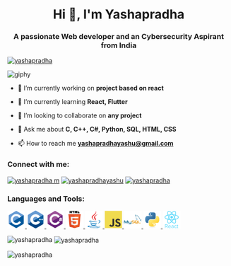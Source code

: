 <h1 align="center">Hi 👋, I'm Yashapradha</h1>
<h3 align="center">A passionate Web developer and an Cybersecurity Aspirant from India</h3>

<!--
<p align="left"> <img src="https://komarev.com/ghpvc/?username=yashapradha&label=Profile%20views&color=0e75b6&style=flat" alt="yashapradha" /> </p>-->

<p align="left"> <a href="https://github.com/ryo-ma/github-profile-trophy"><img src="https://github-profile-trophy.vercel.app/?username=yashapradha" alt="yashapradha" /></a> </p>

<img align="right" >![giphy](https://github.com/Yashapradha/Yashapradha/assets/153619922/4d7a0040-4b6d-4936-8f45-5268f89bb581)</img>

- 🔭 I’m currently working on **project based on react**

- 🌱 I’m currently learning **React, Flutter**

- 👯 I’m looking to collaborate on **any project**

- 💬 Ask me about **C, C++, C#, Python, SQL, HTML, CSS**

- 📫 How to reach me **yashapradhayashu@gmail.com**


<h3 align="left">Connect with me:</h3>
<p align="left">
<a href="https://linkedin.com/in/yashapradha m" target="blank"><img align="center" src="https://raw.githubusercontent.com/rahuldkjain/github-profile-readme-generator/master/src/images/icons/Social/linked-in-alt.svg" alt="yashapradha m" height="30" width="40" /></a>
<a href="https://codesandbox.com/yashapradhayashu" target="blank"><img align="center" src="https://raw.githubusercontent.com/rahuldkjain/github-profile-readme-generator/master/src/images/icons/Social/codesandbox.svg" alt="yashapradhayashu" height="30" width="40" /></a>
<a href="https://instagram.com/yashapradha" target="blank"><img align="center" src="https://raw.githubusercontent.com/rahuldkjain/github-profile-readme-generator/master/src/images/icons/Social/instagram.svg" alt="yashapradha" height="30" width="40" /></a>
</p>

<h3 align="left">Languages and Tools:</h3>
<p align="left"> <a href="https://www.cprogramming.com/" target="_blank" rel="noreferrer"> <img src="https://raw.githubusercontent.com/devicons/devicon/master/icons/c/c-original.svg" alt="c" width="40" height="40"/> </a> <a href="https://www.w3schools.com/cpp/" target="_blank" rel="noreferrer"> <img src="https://raw.githubusercontent.com/devicons/devicon/master/icons/cplusplus/cplusplus-original.svg" alt="cplusplus" width="40" height="40"/> </a> <a href="https://www.w3schools.com/cs/" target="_blank" rel="noreferrer"> <img src="https://raw.githubusercontent.com/devicons/devicon/master/icons/csharp/csharp-original.svg" alt="csharp" width="40" height="40"/> </a> <a href="https://www.w3.org/html/" target="_blank" rel="noreferrer"> <img src="https://raw.githubusercontent.com/devicons/devicon/master/icons/html5/html5-original-wordmark.svg" alt="html5" width="40" height="40"/> </a> <a href="https://www.java.com" target="_blank" rel="noreferrer"> <img src="https://raw.githubusercontent.com/devicons/devicon/master/icons/java/java-original.svg" alt="java" width="40" height="40"/> </a> <a href="https://developer.mozilla.org/en-US/docs/Web/JavaScript" target="_blank" rel="noreferrer"> <img src="https://raw.githubusercontent.com/devicons/devicon/master/icons/javascript/javascript-original.svg" alt="javascript" width="40" height="40"/> </a> <a href="https://www.mysql.com/" target="_blank" rel="noreferrer"> <img src="https://raw.githubusercontent.com/devicons/devicon/master/icons/mysql/mysql-original-wordmark.svg" alt="mysql" width="40" height="40"/> </a> <a href="https://www.python.org" target="_blank" rel="noreferrer"> <img src="https://raw.githubusercontent.com/devicons/devicon/master/icons/python/python-original.svg" alt="python" width="40" height="40"/> </a> <a href="https://reactjs.org/" target="_blank" rel="noreferrer"> <img src="https://raw.githubusercontent.com/devicons/devicon/master/icons/react/react-original-wordmark.svg" alt="react" width="40" height="40"/> </a> </p>

<p><img align="left" src="https://github-readme-stats.vercel.app/api/top-langs?username=yashapradha&show_icons=true&locale=en&layout=compact" alt="yashapradha" /></p>

<p>&nbsp;<img align="center" src="https://github-readme-stats.vercel.app/api?username=yashapradha&show_icons=true&locale=en" alt="yashapradha" /></p>

<p><img align="center" src="https://github-readme-streak-stats.herokuapp.com/?user=yashapradha&" alt="yashapradha" /></p>
